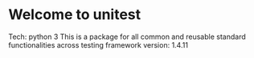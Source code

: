 # Welcome to unitest

Tech: python 3
This is a package for all common and reusable standard functionalities across testing framework
version: 1.4.11